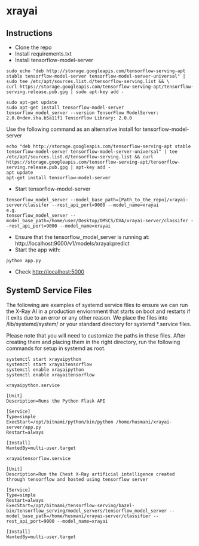 # xrayai

## Instructions

- Clone the repo
- Install requirements.txt
- Install tensorflow-model-server
```
sudo echo "deb http://storage.googleapis.com/tensorflow-serving-apt stable tensorflow-model-server tensorflow-model-server-universal" | sudo tee /etc/apt/sources.list.d/tensorflow-serving.list && \
curl https://storage.googleapis.com/tensorflow-serving-apt/tensorflow-serving.release.pub.gpg | sudo apt-key add -

sudo apt-get update
sudo apt-get install tensorflow-model-server
tensorflow_model_server --version TensorFlow ModelServer: 2.0.0+dev.sha.b5a11f1 TensorFlow Library: 2.0.0
``` 

Use the following command as an alternative install for tensorflow-model-server
```
echo "deb http://storage.googleapis.com/tensorflow-serving-apt stable tensorflow-model-server tensorflow-model-server-universal" | tee /etc/apt/sources.list.d/tensorflow-serving.list && curl https://storage.googleapis.com/tensorflow-serving-apt/tensorflow-serving.release.pub.gpg | apt-key add -
apt update
apt-get install tensorflow-model-server
```

- Start tensorflow-model-server
```
tensorflow_model_server --model_base_path=[Path_to_the_repo]/xrayai-server/classifer --rest_api_port=9000 --model_name=xrayai
e.g. 
tensorflow_model_server --model_base_path=/home/user/Desktop/OMSCS/DVA/xrayai-server/classifer --rest_api_port=9000 --model_name=xrayai
``` 
- Ensure that the tensorflow_model_server is running at: http://localhost:9000/v1/models/xrayai:predict
- Start the app with:
``` 
python app.py
``` 
- Check [http://localhost:5000](http://localhost:5000/)

## SystemD Service Files
The following are examples of systemd service files to ensure we can run the X-Ray AI in a production enviornment that starts on boot and restarts if it exits due to an error or any other reason.
We place the files into /lib/systemd/system/ or your standard directory for systemd *.service files.

Please note that you will need to customize the paths in these files. After creating them and placing them in the right directory, run the following commands for setup in systemd as root.
```
systemctl start xrayaipython
systemctl start xrayaitensorflow
systemctl enable xrayaipython
systemctl enable xrayaitensorflow
```


`xrayaipython.service`
```
[Unit]
Description=Runs the Python Flask API

[Service]
Type=simple
ExecStart=/opt/bitnami/python/bin/python /home/husmani/xrayai-server/app.py
Restart=always

[Install]
WantedBy=multi-user.target
```

`xrayaitensorflow.service`
```
[Unit]
Description=Run the Chest X-Ray artificial intelligence created through tensorflow and hosted using tensorflow server

[Service]
Type=simple
Restart=always
ExecStart=/opt/bitnami/tensorflow-serving/bazel-bin/tensorflow_serving/model_servers/tensorflow_model_server --model_base_path=/home/husmani/xrayai-server/classifier --rest_api_port=9000 --model_name=xrayai

[Install]
WantedBy=multi-user.target
```

